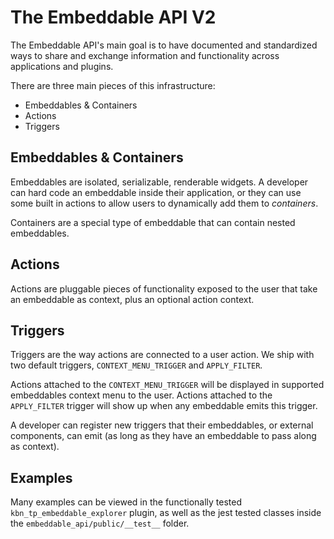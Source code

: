 # The Embeddable API V2

The Embeddable API's main goal is to have documented and standardized ways to share and exchange information and functionality across applications and plugins.

There are three main pieces of this infrastructure:
 - Embeddables & Containers
 - Actions
 - Triggers

## Embeddables & Containers

Embeddables are isolated, serializable, renderable widgets. A developer can hard code an embeddable inside their
application, or they can use some built in actions to allow users to dynamically add them to *containers*.

Containers are a special type of embeddable that can contain nested embeddables.

## Actions

Actions are pluggable pieces of functionality exposed to the user that take an embeddable as context, plus an optional action context.

## Triggers

Triggers are the way actions are connected to a user action. We ship with two default triggers, `CONTEXT_MENU_TRIGGER` and `APPLY_FILTER`.

Actions attached to the `CONTEXT_MENU_TRIGGER` will be displayed in supported embeddables context menu to the user. Actions attached to the `APPLY_FILTER` trigger will show up when any embeddable emits this trigger.

A developer can register new triggers that their embeddables, or external components, can emit (as long as they have an embeddable to pass along as context).

## Examples

Many examples can be viewed in the functionally tested `kbn_tp_embeddable_explorer` plugin, as well as the jest tested classes inside the `embeddable_api/public/__test__` folder.